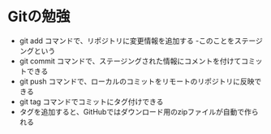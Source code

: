 # Gitの勉強

- git add コマンドで、リポジトリに変更情報を追加する
 -このことをステージングという
- git commit コマンドで、ステージングされた情報にコメントを付けてコミットできる
- git push コマンドで、ローカルのコミットをリモートのリポジトリに反映できる
- git tag コマンドでコミットにタグ付けできる
 - タグを追加すると、GitHubではダウンロード用のzipファイルが自動で作られる